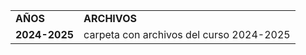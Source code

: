 <table>
  <tr>
    <td>
      <strong>AÑOS</strong>
    </td>
    <td>
      <strong>ARCHIVOS</strong>
    </td>
  </tr>
  <tr>
    <td>
      <strong>2024-2025</strong>
    </td>
    <td>
      carpeta con archivos del curso 2024-2025
    </td>
  </tr>
</table>

<!---
Mikilix2006/Mikilix2006 is a ✨ special ✨ repository because its `README.md` (this file) appears on your GitHub profile.
You can click the Preview link to take a look at your changes.
--->
